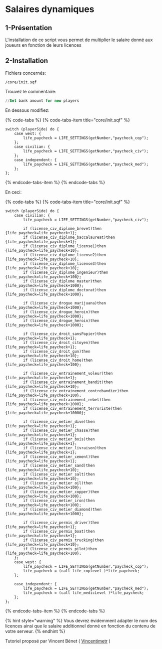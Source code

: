 # Salaires dynamiques

## 1-Présentation <a id="bkmrk-page-title"></a>

L'installation de ce script vous permet de multiplier le salaire donné aux joueurs en fonction de leurs licences

## 2-Installation <a id="bkmrk-page-title"></a>

Fichiers concernés:

```text
/core/init.sqf
```

Trouvez le commentaire:

```sql
//Set bank amount for new players
```

En dessous modifiez:

{% code-tabs %}
{% code-tabs-item title="core/init.sqf" %}
```text
switch (playerSide) do {
    case west: {
        life_paycheck = LIFE_SETTINGS(getNumber,"paycheck_cop");
    };
    case civilian: {
        life_paycheck = LIFE_SETTINGS(getNumber,"paycheck_civ");
    };
    case independent: {
        life_paycheck = LIFE_SETTINGS(getNumber,"paycheck_med");
    };
};
```
{% endcode-tabs-item %}
{% endcode-tabs %}

 En ceci:

{% code-tabs %}
{% code-tabs-item title="core/init.sqf" %}
```text
switch (playerSide) do {
    case civilian: {
		life_paycheck = LIFE_SETTINGS(getNumber,"paycheck_civ");
		
		if (license_civ_diplome_brevet)then {life_paycheck=life_paycheck+1};
		if (license_civ_diplome_baccalaureat)then {life_paycheck=life_paycheck+1};
		if (license_civ_diplome_license1)then {life_paycheck=life_paycheck+10};
		if (license_civ_diplome_license2)then {life_paycheck=life_paycheck+10};
		if (license_civ_diplome_license3)then {life_paycheck=life_paycheck+10};
		if (license_civ_diplome_ingenieur)then {life_paycheck=life_paycheck+100};
		if (license_civ_diplome_master)then {life_paycheck=life_paycheck+1000};
		if (license_civ_diplome_doctorat)then {life_paycheck=life_paycheck+1000};
		
		if (license_civ_drogue_marijuana)then {life_paycheck=life_paycheck+1000};
		if (license_civ_drogue_heroin)then {life_paycheck=life_paycheck+1000};
		if (license_civ_drogue_heroin)then {life_paycheck=life_paycheck+1000};
		
		if (license_civ_droit_sansPapier)then {life_paycheck=life_paycheck+1};
		if (license_civ_droit_citoyen)then {life_paycheck=life_paycheck+1};
		if (license_civ_droit_gun)then {life_paycheck=life_paycheck+10};
		if (license_civ_droit_home)then {life_paycheck=life_paycheck+100};
		
		if (license_civ_entrainement_voleur)then {life_paycheck=life_paycheck+1};
		if (license_civ_entrainement_bandit)then {life_paycheck=life_paycheck+10};
		if (license_civ_entrainement_contrebandier)then {life_paycheck=life_paycheck+100};
		if (license_civ_entrainement_rebel)then {life_paycheck=life_paycheck+1000};
		if (license_civ_entrainement_terroriste)then {life_paycheck=life_paycheck+10000};
		
		if (license_civ_metier_dive)then {life_paycheck=life_paycheck+1};
		if (license_civ_metier_chasse)then {life_paycheck=life_paycheck+1};
		if (license_civ_metier_bois)then {life_paycheck=life_paycheck+1};
		if (license_civ_metier_livraison)then {life_paycheck=life_paycheck+1};
		if (license_civ_metier_cement)then {life_paycheck=life_paycheck+1};
		if (license_civ_metier_sand)then {life_paycheck=life_paycheck+10};
		if (license_civ_metier_salt)then {life_paycheck=life_paycheck+10};
		if (license_civ_metier_oil)then {life_paycheck=life_paycheck+100};
		if (license_civ_metier_copper)then {life_paycheck=life_paycheck+100};
		if (license_civ_metier_iron)then {life_paycheck=life_paycheck+100};
		if (license_civ_metier_diamond)then {life_paycheck=life_paycheck+1000};
		
		if (license_civ_permis_driver)then {life_paycheck=life_paycheck+1};
		if (license_civ_permis_boat)then {life_paycheck=life_paycheck+1};
		if (license_civ_permis_trucking)then {life_paycheck=life_paycheck+10};
		if (license_civ_permis_pilot)then {life_paycheck=life_paycheck+100};
	};
    case west: {
        life_paycheck = LIFE_SETTINGS(getNumber,"paycheck_cop");
		life_paycheck = (call life_coplevel )*life_paycheck;
    };
    
    case independent: {
		life_paycheck = LIFE_SETTINGS(getNumber,"paycheck_med");
		life_paycheck = (call life_medicLevel )*life_paycheck;
    };
};
```
{% endcode-tabs-item %}
{% endcode-tabs %}

{% hint style="warning" %}
 Vous devrez évidemment adapter le nom des licences ainsi que le salaire additionnel donné en fonction du contenu de votre serveur.
{% endhint %}



Tutoriel proposé par Vincent Bénet \( [Vincentimetr](https://altisdev.com/u/vincentimetr/) \)


